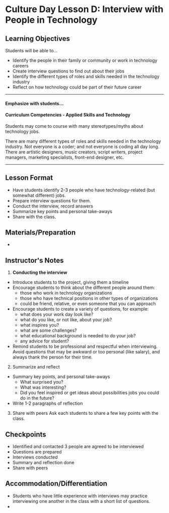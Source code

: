 # Culture Day Lesson D: Interview with People in Technology

## Learning Objectives
Students will be able to...
* Identify the people in their family or community or work in technology careers
* Create interview questions to find out about their jobs
* Identify the different types of roles and skills needed in the technology industry
* Reflect on how technology could be part of their future career

---
#### Emphasize with students...

#### Curriculum Competencies - Applied Skills and Technology

Students may come to course with many stereotypes/myths about technology jobs.  

There are many different types of roles and skills needed in the technology industry.  Not everyone is a coder;  and not everyone is coding all day long.  There are artistic designers, music creators, script writers, project managers,  marketing specialists,  front-end designer,  etc.  

---

## Lesson Format
* Have students identify 2-3 people who have technology-related (but somewhat different) jobs.
* Prepare interview questions for them.
* Conduct the interview, record answers
* Summarize key points and personal take-aways
* Share with the class.

## Materials/Preparation
* 

## Instructor's Notes
1.  **Conducting the interview**
  * Introduce students to the project, giving them a timeline 
  * Encourage students to think about the different people around them:
      * those who work in technology organizations
      * those who have technical positions in other types of organizations
      * could be friend, relative, or even someone that you can approach 
  * Encourage students to create a variety of questions, for example:
      * what does your work day look like?
      * what do you like, or not like, about your job?
      * what inspires you?  
      * what are some challenges?
      * what educational background is needed to do your job?
      * any advice for student?
  * Remind students to be professional and respectful when interviewing.  Avoid questions that may be awkward or too personal (like salary), and always thank the person for their time.  
  
2. Summarize and reflect
  * Summary key points, and personal take-aways
      * What surprised you?
      * What was interesting?
      * Did you feel inspired or get ideas about possibilities jobs you could do in the future?
  * Write 1-2 paragraphs of reflection
 
 3.  Share with peers
Ask each students to share a few key points with the class. 

## Checkpoints
* Identified and contacted 3 people are agreed to be interviewed
* Questions are prepared
* Interviews conducted
* Summary and reflection done
* Share with peers

## Accommodation/Differentiation
* Students who have little experience with interviews may practice interviewing one another in the class with a short list of questions.  
* 
